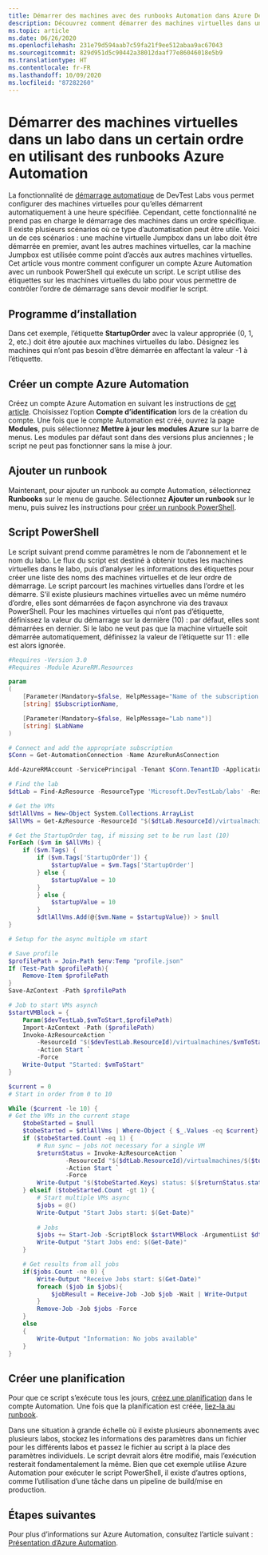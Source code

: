 ```yaml
---
title: Démarrer des machines avec des runbooks Automation dans Azure DevTest Labs
description: Découvrez comment démarrer des machines virtuelles dans un labo dans Azure DevTest Labs en utilisant des runbooks Azure Automation.
ms.topic: article
ms.date: 06/26/2020
ms.openlocfilehash: 231e79d594aab7c59fa21f9ee512abaa9ac67043
ms.sourcegitcommit: 829d951d5c90442a38012daaf77e86046018e5b9
ms.translationtype: HT
ms.contentlocale: fr-FR
ms.lasthandoff: 10/09/2020
ms.locfileid: "87282260"
---
```

# <a name="start-virtual-machines-in-a-lab-in-order-by-using-azure-automation-runbooks"></a>Démarrer des machines virtuelles dans un labo dans un certain ordre en utilisant des runbooks Azure Automation
La fonctionnalité de [démarrage automatique](devtest-lab-set-lab-policy.md#set-autostart) de DevTest Labs vous permet configurer des machines virtuelles pour qu’elles démarrent automatiquement à une heure spécifiée. Cependant, cette fonctionnalité ne prend pas en charge le démarrage des machines dans un ordre spécifique. Il existe plusieurs scénarios où ce type d’automatisation peut être utile.  Voici un de ces scénarios : une machine virtuelle Jumpbox dans un labo doit être démarrée en premier, avant les autres machines virtuelles, car la machine Jumpbox est utilisée comme point d’accès aux autres machines virtuelles.  Cet article vous montre comment configurer un compte Azure Automation avec un runbook PowerShell qui exécute un script. Le script utilise des étiquettes sur les machines virtuelles du labo pour vous permettre de contrôler l’ordre de démarrage sans devoir modifier le script.

## <a name="setup"></a>Programme d’installation
Dans cet exemple, l’étiquette **StartupOrder** avec la valeur appropriée (0, 1, 2, etc.) doit être ajoutée aux machines virtuelles du labo. Désignez les machines qui n’ont pas besoin d’être démarrée en affectant la valeur -1 à l’étiquette.

## <a name="create-an-azure-automation-account"></a>Créer un compte Azure Automation
Créez un compte Azure Automation en suivant les instructions de [cet article](../automation/automation-create-standalone-account.md). Choisissez l’option **Compte d’identification** lors de la création du compte. Une fois que le compte Automation est créé, ouvrez la page **Modules**, puis sélectionnez **Mettre à jour les modules Azure** sur la barre de menus. Les modules par défaut sont dans des versions plus anciennes ; le script ne peut pas fonctionner sans la mise à jour.

## <a name="add-a-runbook"></a>Ajouter un runbook
Maintenant, pour ajouter un runbook au compte Automation, sélectionnez **Runbooks** sur le menu de gauche. Sélectionnez **Ajouter un runbook** sur le menu, puis suivez les instructions pour [créer un runbook PowerShell](../automation/learn/automation-tutorial-runbook-textual-powershell.md).

## <a name="powershell-script"></a>Script PowerShell
Le script suivant prend comme paramètres le nom de l’abonnement et le nom du labo. Le flux du script est destiné à obtenir toutes les machines virtuelles dans le labo, puis d’analyser les informations des étiquettes pour créer une liste des noms des machines virtuelles et de leur ordre de démarrage. Le script parcourt les machines virtuelles dans l’ordre et les démarre. S’il existe plusieurs machines virtuelles avec un même numéro d’ordre, elles sont démarrées de façon asynchrone via des travaux PowerShell. Pour les machines virtuelles qui n’ont pas d’étiquette, définissez la valeur du démarrage sur la dernière (10) : par défaut, elles sont démarrées en dernier.  Si le labo ne veut pas que la machine virtuelle soit démarrée automatiquement, définissez la valeur de l’étiquette sur 11 : elle est alors ignorée.

```powershell
#Requires -Version 3.0
#Requires -Module AzureRM.Resources

param
(
    [Parameter(Mandatory=$false, HelpMessage="Name of the subscription that has the lab")]
    [string] $SubscriptionName,

    [Parameter(Mandatory=$false, HelpMessage="Lab name")]
    [string] $LabName
)

# Connect and add the appropriate subscription
$Conn = Get-AutomationConnection -Name AzureRunAsConnection

Add-AzureRMAccount -ServicePrincipal -Tenant $Conn.TenantID -ApplicationID $Conn.ApplicationId -Subscription $SubscriptionName -CertificateThumbprint $Conn.CertificateThumbprint

# Find the lab
$dtLab = Find-AzResource -ResourceType 'Microsoft.DevTestLab/labs' -ResourceNameEquals $LabName

# Get the VMs
$dtlAllVms = New-Object System.Collections.ArrayList
$AllVMs = Get-AzResource -ResourceId "$($dtLab.ResourceId)/virtualmachines" -ApiVersion 2016-05-15

# Get the StartupOrder tag, if missing set to be run last (10)
ForEach ($vm in $AllVMs) {
    if ($vm.Tags) {
        if ($vm.Tags['StartupOrder']) {
            $startupValue = $vm.Tags['StartupOrder']
        } else {
            $startupValue = 10
        }
        } else {
            $startupValue = 10
        }
        $dtlAllVms.Add(@{$vm.Name = $startupValue}) > $null
}

# Setup for the async multiple vm start

# Save profile
$profilePath = Join-Path $env:Temp "profile.json"
If (Test-Path $profilePath){
    Remove-Item $profilePath
}
Save-AzContext -Path $profilePath

# Job to start VMs asynch
$startVMBlock = {
    Param($devTestLab,$vmToStart,$profilePath)
    Import-AzContext -Path ($profilePath)
    Invoke-AzResourceAction `
        -ResourceId "$($devTestLab.ResourceId)/virtualmachines/$vmToStart" `
        -Action Start `
        -Force
    Write-Output "Started: $vmToStart"
}

$current = 0
# Start in order from 0 to 10

While ($current -le 10) {
# Get the VMs in the current stage
    $tobeStarted = $null
    $tobeStarted = $dtlAllVms | Where-Object { $_.Values -eq $current}
    if ($tobeStarted.Count -eq 1) {
        # Run sync – jobs not necessary for a single VM
        $returnStatus = Invoke-AzResourceAction `
                -ResourceId "$($dtLab.ResourceId)/virtualmachines/$($tobeStarted.Keys)" `
                -Action Start `
                -Force
        Write-Output "$($tobeStarted.Keys) status: $($returnStatus.status)"
    } elseif ($tobeStarted.Count -gt 1) {
        # Start multiple VMs async
        $jobs = @()
        Write-Output "Start Jobs start: $(Get-Date)"
        
        # Jobs
        $jobs += Start-Job -ScriptBlock $startVMBlock -ArgumentList $dtLab, $($singlevm.Keys), $profilePath
        Write-Output "Start Jobs end: $(Get-Date)"
    }

    # Get results from all jobs
    if($jobs.Count -ne 0) {
        Write-Output "Receive Jobs start: $(Get-Date)"
        foreach ($job in $jobs){
            $jobResult = Receive-Job -Job $job -Wait | Write-Output
        }
        Remove-Job -Job $jobs -Force
    }
    else
    {
        Write-Output "Information: No jobs available"
    }
}
```

## <a name="create-a-schedule"></a>Créer une planification
Pour que ce script s’exécute tous les jours, [créez une planification](../automation/shared-resources/schedules.md#create-a-schedule) dans le compte Automation. Une fois que la planification est créée, [liez-la au runbook](../automation/shared-resources/schedules.md#link-a-schedule-to-a-runbook). 

Dans une situation à grande échelle où il existe plusieurs abonnements avec plusieurs labos, stockez les informations des paramètres dans un fichier pour les différents labos et passez le fichier au script à la place des paramètres individuels. Le script devrait alors être modifié, mais l’exécution resterait fondamentalement la même. Bien que cet exemple utilise Azure Automation pour exécuter le script PowerShell, il existe d’autres options, comme l’utilisation d’une tâche dans un pipeline de build/mise en production.

## <a name="next-steps"></a>Étapes suivantes
Pour plus d’informations sur Azure Automation, consultez l’article suivant : [Présentation d’Azure Automation](../automation/automation-intro.md).
